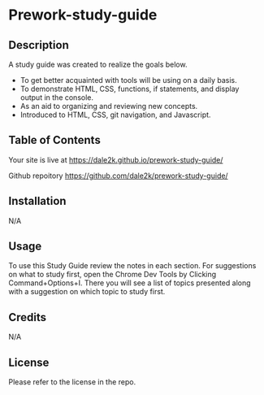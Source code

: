# Prework-study-guide

## Description

A study guide was created to realize the goals below.

- To get better acquainted with tools will be using on a daily basis.
- To demonstrate HTML, CSS, functions, if statements, and display  
  output in the console.
- As an aid to organizing and reviewing new concepts.
- Introduced to HTML, CSS, git navigation, and Javascript.

## Table of Contents

Your site is live at https://dale2k.github.io/prework-study-guide/

Github repoitory https://github.com/dale2k/prework-study-guide/

## Installation

N/A

## Usage

To use this Study Guide review the notes in each section. For suggestions on what to study first, open the Chrome Dev Tools by Clicking Command+Options+I. There you will see a list of topics presented along with a suggestion on which topic to study first.

## Credits

N/A

## License

Please refer to the license in the repo.
